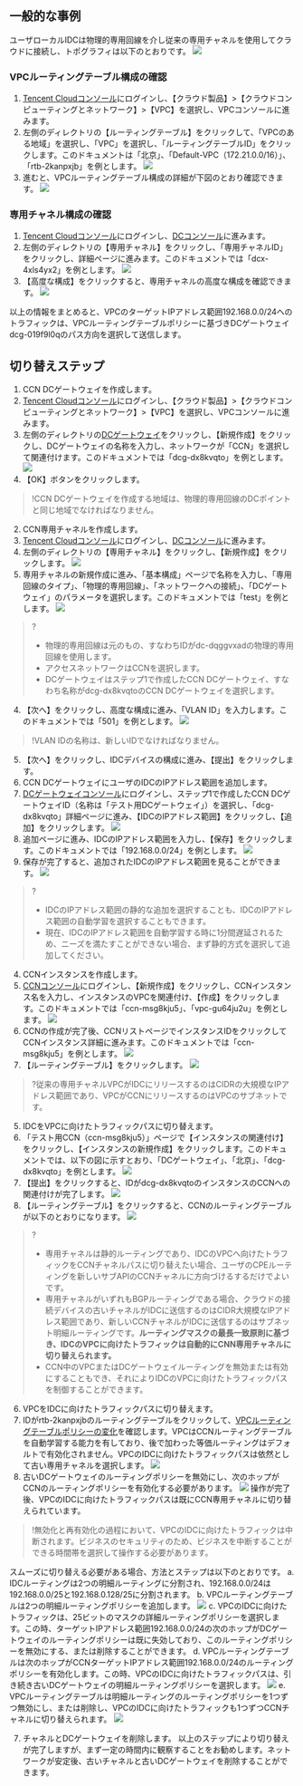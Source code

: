## 一般的な事例
ユーザローカルIDCは物理的専用回線を介し従来の専用チャネルを使用してクラウドに接続し、トポグラフィは以下のとおりです。
![](https://main.qcloudimg.com/raw/e11798e61637bc0a8d73aa60464fe0b2.png)

### VPCルーティングテーブル構成の確認
1. [Tencent Cloudコンソール](https://console.cloud.tencent.com)にログインし、【クラウド製品】>【クラウドコンピューティングとネットワーク】>【VPC】を選択し、VPCコンソールに進みます。
2. 左側のディレクトリの【ルーティングテーブル】をクリックして、「VPCのある地域」を選択し、「VPC」を選択し、「ルーティングテーブルID」をクリックします。このドキュメントは「北京」、「Default-VPC（172.21.0.0/16）」、「rtb-2kanpxjb」を例とします。
![](https://main.qcloudimg.com/raw/289f0d1e4568da441ac506843e35df68.png)
3. 進むと、VPCルーティングテーブル構成の詳細が下図のとおり確認できます。
![](https://main.qcloudimg.com/raw/3fa9826a367155c001eff718440da810.png)

### 専用チャネル構成の確認
1. [Tencent Cloudコンソール](https://console.cloud.tencent.com)にログインし、[DCコンソール](https://console.cloud.tencent.com/dc/dcConn)に進みます。
2. 左側のディレクトリの【専用チャネル】をクリックし、「専用チャネルID」をクリックし、詳細ページに進みます。このドキュメントでは「dcx-4xls4yx2」を例とします。
![](https://main.qcloudimg.com/raw/4d924207e0dffa832ea6822e02a3a5e6.png)
4. 【高度な構成】をクリックすると、専用チャネルの高度な構成を確認できます。
![](https://main.qcloudimg.com/raw/d1c0b3a1a10fc28631e73eb41cb6d27b.png)

以上の情報をまとめると、VPCのターゲットIPアドレス範囲192.168.0.0/24へのトラフィックは、VPCルーティングテーブルポリシーに基づきDCゲートウェイdcg-019f9l0qのパス方向を選択して送信します。

## 切り替えステップ
1. CCN DCゲートウェイを作成します。
 1. [Tencent Cloudコンソール](https://console.cloud.tencent.com)にログインし、【クラウド製品】>【クラウドコンピューティングとネットワーク】>【VPC】を選択し、VPCコンソールに進みます。
 2. 左側のディレクトリの[DCゲートウェイ](https://console.cloud.tencent.com/vpc/dcGw?rid=8)をクリックし、【新規作成】をクリックし、DCゲートウェイの名称を入力し、ネットワークが「CCN」を選択して関連付けます。このドキュメントでは「dcg-dx8kvqto」を例とします。
![](https://main.qcloudimg.com/raw/3a5f479742998239283cf23fd64ee268.png)
 3. 【OK】ボタンをクリックします。

 >!CCN DCゲートウェイを作成する地域は、物理的専用回線のDCポイントと同じ地域でなければなりません。
2. CCN専用チャネルを作成します。
 1. [Tencent Cloudコンソール](https://console.cloud.tencent.com)にログインし、[DCコンソール](https://console.cloud.tencent.com/dc/dcConn/create)に進みます。
 2. 左側のディレクトリの【専用チャネル】をクリックし、【新規作成】をクリックします。
![](https://main.qcloudimg.com/raw/aece2f4003c62d5fb3fbde0548477b90.png)
 3. 専用チャネルの新規作成に進み、「基本構成」ページで名称を入力し、「専用回線のタイプ」、「物理的専用回線」、「ネットワークへの接続」、「DCゲートウェイ」のパラメータを選択します。このドキュメントでは「test」を例とします。
![](https://main.qcloudimg.com/raw/bd097cdd58f42eaa8d6daff2a9be84b3.png)
>?
>- 物理的専用回線は元のもの、すなわちIDがdc-dqggvxadの物理的専用回線を使用します。
>- アクセスネットワークはCCNを選択します。
>- DCゲートウェイはステップ1で作成したCCN DCゲートウェイ、すなわち名称がdcg-dx8kvqtoのCCN DCゲートウェイを選択します。
 4. 【次へ】をクリックし、高度な構成に進み、「VLAN ID」を入力します。このドキュメントでは「501」を例とします。
![](https://main.qcloudimg.com/raw/f6bb1944403b288fd48e67d924958e7c.png)
>!VLAN IDの名称は、新しいIDでなければなりません。
 5. 【次へ】をクリックし、IDCデバイスの構成に進み、【提出】をクリックします。
3. CCN DCゲートウェイにユーザのIDCのIPアドレス範囲を追加します。
 1. [DCゲートウェイコンソール](https://console.cloud.tencent.com/vpc/dcGw?rid=8)にログインし、ステップ1で作成したCCN DCゲートウェイID（名称は「テスト用DCゲートウェイ」）を選択し、「dcg-dx8kvqto」詳細ページに進み、【IDCのIPアドレス範囲】をクリックし、【追加】をクリックします。
![](https://main.qcloudimg.com/raw/fe57c56980c4a8775705a4bcbb76b80d.png)
 2. 追加ページに進み、IDCのIPアドレス範囲を入力し、【保存】をクリックします。このドキュメントでは「192.168.0.0/24」を例とします。
![](https://main.qcloudimg.com/raw/1e97fe05d1ea75fe965cb3be73a00f27.png)
 3. 保存が完了すると、追加されたIDCのIPアドレス範囲を見ることができます。
![](https://main.qcloudimg.com/raw/91ee51c43216435bb57aba406d37ef44.png)
>?
>- IDCのIPアドレス範囲の静的な追加を選択することも、IDCのIPアドレス範囲の自動学習を選択することもできます。
>- 現在、IDCのIPアドレス範囲を自動学習する時に1分間遅延されるため、ニーズを満たすことができない場合、まず静的方式を選択して追加してください。
4. CCNインスタンスを作成します。
 1. [CCNコンソール](https://console.cloud.tencent.com/vpc/ccn)にログインし、【新規作成】をクリックし、CCNインスタンス名を入力し、インスタンスのVPCを関連付け、【作成】をクリックします。このドキュメントでは「ccn-msg8kju5」、「vpc-gu64ju2u」を例とします。
![](https://main.qcloudimg.com/raw/08fd52950a6285af04fb4a585470e39a.png)
 2. CCNの作成が完了後、CCNリストページでインスタンスIDをクリックしてCCNインスタンス詳細に進みます。このドキュメントでは「ccn-msg8kju5」を例とします。
![](https://main.qcloudimg.com/raw/be26e13c848bab9c8b1333bd16df6276.png)
 3. 【ルーティングテーブル】をクリックします。
![](https://main.qcloudimg.com/raw/1408028fc2f22d61a5513bb94ee6a464.png)

 >?従来の専用チャネルVPCがIDCにリリースするのはCIDRの大規模なIPアドレス範囲であり、VPCがCCNにリリースするのはVPCのサブネットです。
5. IDCをVPCに向けたトラフィックパスに切り替えます。
 1. 「テスト用CCN（ccn-msg8kju5）」ページで【インスタンスの関連付け】をクリックし、【インスタンスの新規作成】をクリックします。このドキュメントでは、以下の図に示すとおり、「DCゲートウェイ」、「北京」、「dcg-dx8kvqto」を例とします。
![](https://main.qcloudimg.com/raw/c6db304e2186c2f18e7ea2c0e1454446.png)
 2. 【提出】をクリックすると、IDがdcg-dx8kvqtoのインスタンスのCCNへの関連付けが完了します。
![](https://main.qcloudimg.com/raw/90495973efd23bcf585869b1ab2a94b6.png)
 3. 【ルーティングテーブル】をクリックすると、CCNのルーティングテーブルが以下のとおりになります。
![](https://main.qcloudimg.com/raw/9a8f62a335c1463df026c7d0ddbdad3f.png)
>?
>- 専用チャネルは静的ルーティングであり、IDCのVPCへ向けたトラフィックをCCNチャネルパスに切り替えたい場合、ユーザのCPEルーティングを新しいサブAPIのCCNチャネルに方向づけるするだけでよいです。
>- 専用チャネルがいずれもBGPルーティングである場合、クラウドの接続デバイスの古いチャネルがIDCに送信するのはCIDR大規模なIPアドレス範囲であり、新しいCCNチャネルがIDCに送信するのはサブネット明細ルーティングです。**ルーティングマスクの最長一致原則に基づき、IDCのVPCに向けたトラフィックは自動的にCNN専用チャネルに切り替えられます。**
>- CCN中のVPCまたはDCゲートウェイルーティングを無効または有効にすることもでき、それによりIDCのVPCに向けたトラフィックパスを制御することができます。
6. VPCをIDCに向けたトラフィックパスに切り替えます。
 1. IDがrtb-2kanpxjbのルーティングテーブルをクリックして、[VPCルーティングテーブルポリシーの変化](https://console.cloud.tencent.com/vpc/route?rid=8)を確認します。VPCはCCNルーティングテーブルを自動学習する能力を有しており、後で加わった等価ルーティングはデフォルトで有効化されません。VPCのIDCに向けたトラフィックパスは依然として古い専用チャネルを選択します。
![](https://main.qcloudimg.com/raw/369984d65c6ddf72cc874ee29ec96ace.png)
 2. 古いDCゲートウェイのルーティングポリシーを無効にし、次のホップがCCNのルーティングポリシーを有効化する必要があります。
![](https://main.qcloudimg.com/raw/c26b3b21f26e35df00c7123ab6eafe64.png)
操作が完了後、VPCのIDCに向けたトラフィックパスは既にCCN専用チャネルに切り替えられています。

 >!無効化と再有効化の過程において、VPCのIDCに向けたトラフィックは中断されます。ビジネスのセキュリティのため、ビジネスを中断することができる時間帯を選択して操作する必要があります。

スムーズに切り替える必要がある場合、方法とステップは以下のとおりです。
 a. IDCルーティングは2つの明細ルーティングに分割され、192.168.0.0/24は192.168.0.0/25と192.168.0.128/25に分割されます。
 b. VPCルーティングテーブルは2つの明細ルーティングポリシーを追加します。
![](https://main.qcloudimg.com/raw/cd9b09904fd356d91d30d3aca7d1a28d.png)
 c. VPCのIDCに向けたトラフィックは、25ビットのマスクの詳細ルーティングポリシーを選択します。この時、ターゲットIPアドレス範囲192.168.0.0/24の次のホップがDCゲートウェイのルーティングポリシーは既に失効しており、このルーティングポリシーを無効にする、または削除することができます。
 d. VPCルーティングテーブルは次のホップがCCNターゲットIPアドレス範囲192.168.0.0/24のルーティングポリシーを有効化します。この時、VPCのIDCに向けたトラフィックパスは、引き続き古いDCゲートウェイの明細ルーティングポリシーを選択します。
![](https://main.qcloudimg.com/raw/8c72c7b05cd9829417038acfbc8ab980.png)
 e. VPCルーティングテーブルは明細ルーティングのルーティングポリシーを1つずつ無効にし、または削除し、VPCのIDCに向けたトラフィックも1つずつCCNチャネルに切り替えられます。
![](https://main.qcloudimg.com/raw/54b0dea5e4f29ae7acbc2918887ddc3c.png)

7. チャネルとDCゲートウェイを削除します。
以上のステップにより切り替えが完了しますが、まず一定の時間内に観察することをお勧めします。ネットワークが安定後、古いチャネルと古いDCゲートウェイを削除することができます。
